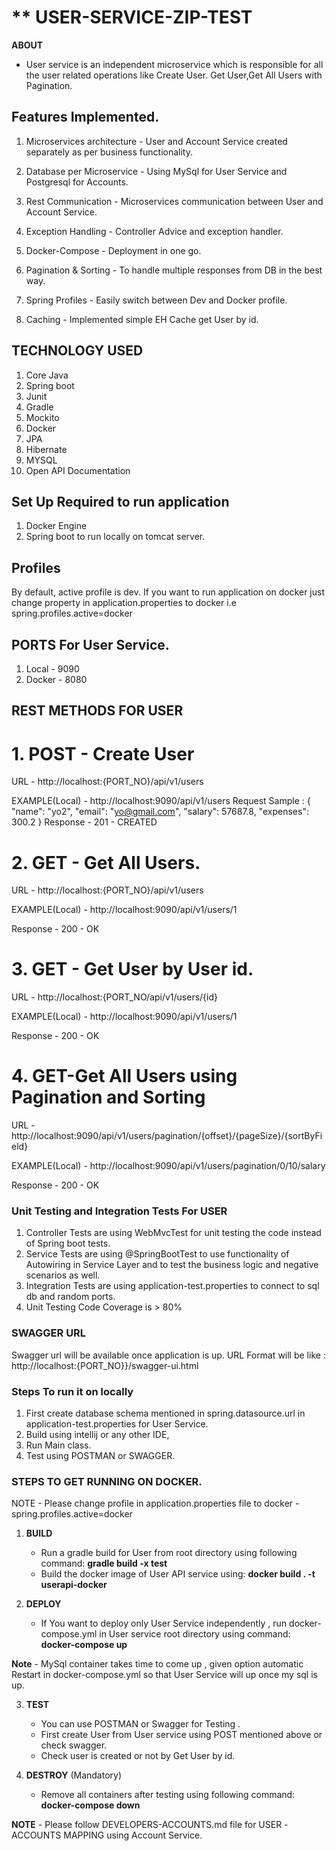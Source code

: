 
# ** USER-SERVICE-ZIP-TEST

**ABOUT**

* User service is an independent microservice which is responsible for all the user related operations like Create User. 
Get User,Get All Users with Pagination.


## Features Implemented.
1. Microservices architecture - User and Account Service created separately as per business functionality.

2. Database per Microservice - Using MySql for User Service and Postgresql for Accounts.

3. Rest Communication - Microservices communication between User and Account Service.

4. Exception Handling -  Controller Advice and exception handler.

5. Docker-Compose - Deployment in one go.

6. Pagination & Sorting - To handle multiple responses from DB in the best way.

7. Spring Profiles - Easily switch between Dev and Docker profile.

8. Caching - Implemented simple EH Cache get User by id.

## TECHNOLOGY USED
1. Core Java
2. Spring boot
3. Junit
4. Gradle
5. Mockito
6. Docker
7. JPA
8. Hibernate
9. MYSQL
10. Open API Documentation


## Set Up Required to run application
1. Docker Engine
2. Spring boot to run locally on tomcat server.

## Profiles 
By default, active profile is dev. If you want to run application on docker just change property
in application.properties to docker i.e spring.profiles.active=docker


## PORTS For User Service.
1. Local - 9090
2. Docker - 8080


## REST METHODS FOR USER

# 1. POST - Create User
URL -  http://localhost:{PORT_NO}/api/v1/users

EXAMPLE(Local)  - http://localhost:9090/api/v1/users
Request Sample :
{
"name": "yo2",
"email": "yo@gmail.com",
"salary": 57687.8,
"expenses": 300.2
}
Response - 201 - CREATED

# 2. GET - Get All Users.
URL -  http://localhost:{PORT_NO}/api/v1/users

EXAMPLE(Local)  - http://localhost:9090/api/v1/users/1

Response - 200 - OK

# 3. GET - Get User by User id.
URL -  http://localhost:{PORT_NO/api/v1/users/{id}

EXAMPLE(Local) - http://localhost:9090/api/v1/users/1

Response - 200 - OK

# 4. GET-Get All Users using Pagination and Sorting
URL -  http://localhost:9090/api/v1/users/pagination/{offset}/{pageSize}/{sortByField}

EXAMPLE(Local)  - http://localhost:9090/api/v1/users/pagination/0/10/salary

Response - 200 - OK



### Unit Testing and Integration Tests For USER
1. Controller Tests are using WebMvcTest for unit testing the code instead of Spring boot tests.
2. Service Tests are using @SpringBootTest to use functionality of Autowiring in Service Layer and to
test the business logic and negative scenarios as well.
3. Integration Tests are using application-test.properties to connect to sql db
and random ports.
4. Unit Testing Code Coverage is > 80%

### SWAGGER URL
Swagger url will be available once application is up.
URL Format will be like : http://localhost:{PORT_NO}}/swagger-ui.html

### Steps To run it on locally
1. First create database schema mentioned in spring.datasource.url in 
application-test.properties for User Service.
2. Build using intellij or any other IDE,
3. Run Main class.
4. Test using POSTMAN or SWAGGER.

###  STEPS TO GET RUNNING ON DOCKER.
NOTE - Please change profile in application.properties file  to docker - spring.profiles.active=docker

1. **BUILD** 
   - Run a gradle build for User from root directory using following command:
                      **gradle build -x test**
   - Build the docker image of User API service using: 
                      **docker build . -t userapi-docker**

2. **DEPLOY**
   * If You want to deploy only User Service independently , run docker-compose.yml in User service root directory using command:
                         **docker-compose up**
 

**Note** - MySql container takes time to come up , given option automatic Restart in docker-compose.yml 
so that User Service will up once my sql is up.

3. **TEST**
   - You can use POSTMAN or Swagger for Testing .
   - First create User from User service using POST mentioned above or check swagger.
   - Check user is created or not by Get User by id.

5. **DESTROY** (Mandatory)
    - Remove all containers after testing using following command:
      **docker-compose down**

**NOTE** - Please follow DEVELOPERS-ACCOUNTS.md file for USER -ACCOUNTS MAPPING using Account Service.





